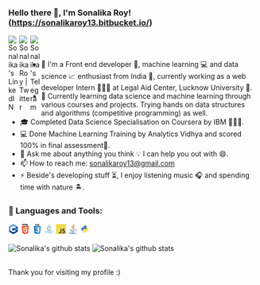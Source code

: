 ### Hello there 👋, I'm Sonalika Roy! (https://sonalikaroy13.bitbucket.io/)

<a href="https://www.linkedin.com/in/sonalikaroy">
  <img align="left" alt="Sonalika's LinkedIN" width="22px" src="https://cdn.jsdelivr.net/npm/simple-icons@v3/icons/linkedin.svg" />
</a>
<a href="https://twitter.com/sonalikaroy13">
  <img align="left" alt="Sonalika Roy | Twitter" width="22px" src="https://cdn.jsdelivr.net/npm/simple-icons@v3/icons/twitter.svg" />
</a>
<a href="https://t.me/abc_1300">
  <img align="left" alt="Sonalika's Telegram" width="22px" src="https://cdn.jsdelivr.net/npm/simple-icons@v3/icons/telegram.svg" />
</a>  

<br />
<br />

- 🔭 I'm a Front end developer 📲, machine learning 💻 and data science 📈 enthusiast from India 🚀, currently working as a web developer Intern 🙋🏻‍♀️ at Legal Aid Center, Lucknow University 💼.
- 🌱 Currently learning data science and machine learning through various courses and projects. Trying hands on data structures and algorithms (competitive programming) as well.
- 🎓 Completed Data Science Specialisation on Coursera by IBM 👩‍🎓💼.
- 💻 Done Machine Learning Training by Analytics Vidhya and scored 100% in final assessment🥇.
- 💬 Ask me about anything you think 💡 I can help you out with 😄.
- 📫 How to reach me: sonalikaroy13@gmail.com
- ⚡ Beside's developing stuff ⏳, I enjoy listening music 🎧 and spending time with nature 🏝️. 


### 📌  Languages and Tools: 
<code><img height="20" src="https://raw.githubusercontent.com/github/explore/80688e429a7d4ef2fca1e82350fe8e3517d3494d/topics/cpp/cpp.png"></code>
<code><img height="20" src="https://raw.githubusercontent.com/github/explore/80688e429a7d4ef2fca1e82350fe8e3517d3494d/topics/html/html.png"></code>
<code><img height="20" src="https://raw.githubusercontent.com/github/explore/80688e429a7d4ef2fca1e82350fe8e3517d3494d/topics/css/css.png"></code>
<code><img height="20" src="https://raw.githubusercontent.com/github/explore/80688e429a7d4ef2fca1e82350fe8e3517d3494d/topics/c/c.png"></code>
<code><img height="20" src="https://raw.githubusercontent.com/github/explore/80688e429a7d4ef2fca1e82350fe8e3517d3494d/topics/javascript/javascript.png"></code>
<code><img height="20" src="https://raw.githubusercontent.com/github/explore/80688e429a7d4ef2fca1e82350fe8e3517d3494d/topics/java/java.png"></code>
<code><img height="20" src="https://raw.githubusercontent.com/github/explore/80688e429a7d4ef2fca1e82350fe8e3517d3494d/topics/python/python.png"></code>
<br />
<br />
![Sonalika's github stats](https://github-readme-stats.vercel.app/api?username=sonalikaroy13&hide=stars&show_icons=true)
![Sonalika's github stats](https://github-readme-stats.vercel.app/api/top-langs/?username=sonalikaroy13)

<br />
Thank you for visiting my profile :)
